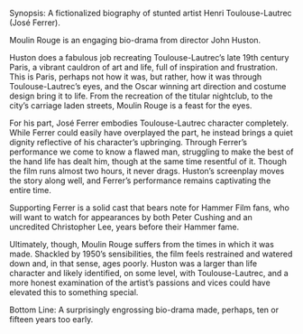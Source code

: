 Synopsis: A fictionalized biography of stunted artist Henri Toulouse-Lautrec (José Ferrer).

Moulin Rouge is an engaging bio-drama from director John Huston.

Huston does a fabulous job recreating Toulouse-Lautrec’s late 19th century Paris, a vibrant cauldron of art and life, full of inspiration and frustration. This is Paris, perhaps not how it was, but rather, how it was through Toulouse-Lautrec’s eyes, and the Oscar winning art direction and costume design bring it to life.  From the recreation of the titular nightclub, to the city’s carriage laden streets, Moulin Rouge is a feast for the eyes.

For his part, José Ferrer embodies Toulouse-Lautrec character completely.  While Ferrer could easily have overplayed the part, he instead brings a quiet dignity reflective of his character’s upbringing. Through Ferrer’s performance we come to know a flawed man, struggling to make the best of the hand life has dealt him, though at the same time resentful of it.  Though the film runs almost two hours, it never drags.  Huston’s screenplay moves the story along well, and Ferrer’s performance remains captivating the entire time.

Supporting Ferrer is a solid cast that bears note for Hammer Film fans, who will want to watch for appearances by both Peter Cushing and an uncredited Christopher Lee, years before their Hammer fame.

Ultimately, though, Moulin Rouge suffers from the times in which it was made.  Shackled by 1950’s sensibilities, the film feels restrained and watered down and, in that sense, ages poorly.  Huston was a larger than life character and likely identified, on some level, with Toulouse-Lautrec, and a more honest examination of the artist’s passions and vices could have elevated this to something special.

Bottom Line: A surprisingly engrossing bio-drama made, perhaps, ten or fifteen years too early. 